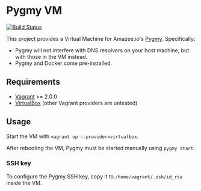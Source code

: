 # Pygmy VM

[![Build Status](https://travis-ci.org/bartfeenstra/pygmy-vm.svg?branch=master)](https://travis-ci.org/bartfeenstra/pygmy-vm)

This project provides a Virtual Machine for Amazee.io's
[Pygmy](https://docs.amazee.io/local_docker_development/pygmy.html). Specifically:
- Pygmy will not interfere with DNS resolvers on your host machine, but with those in the VM instead.
- Pygmy and Docker come pre-installed.

## Requirements
- [Vagrant](https://www.vagrantup.com/) >= 2.0.0
- [VirtualBox](https://www.virtualbox.org/) (other Vagrant providers are untested)

## Usage
Start the VM with `vagrant up --provider=virtualbox`.

After rebooting the VM, Pygmy must be started manually using `pygmy start`.

### SSH key
To configure the Pygmy SSH key, copy it to `/home/vagrant/.ssh/id_rsa` inside the VM.
 